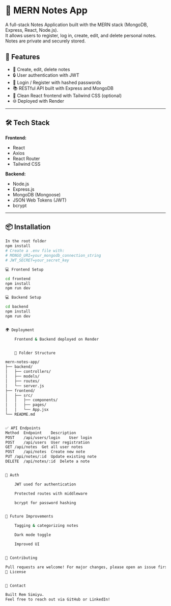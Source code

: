 # 📝 MERN Notes App

A full-stack Notes Application built with the MERN stack (MongoDB, Express, React, Node.js).  
It allows users to register, log in, create, edit, and delete personal notes. Notes are private and securely stored.

## 🚀 Features

- 🧾 Create, edit, delete notes
- 🔒 User authentication with JWT
- 👤 Login / Register with hashed passwords
- 📚 RESTful API built with Express and MongoDB
- 🎨 Clean React frontend with Tailwind CSS (optional)
- 🌐 Deployed with Render

---

## 🛠️ Tech Stack

**Frontend:**
- React
- Axios
- React Router
- Tailwind CSS

**Backend:**
- Node.js
- Express.js
- MongoDB (Mongoose)
- JSON Web Tokens (JWT)
- bcrypt

---

## 📦 Installation
```bash
In the root folder
npm install
# Create a .env file with:
# MONGO_URI=your_mongodb_connection_string
# JWT_SECRET=your_secret_key

💻 Frontend Setup

cd frontend
npm install
npm run dev

💻 Backend Setup

cd backend
npm install
npm run dev


🌍 Deployment

    Frontend & Backend deployed on Render


    📁 Folder Structure

mern-notes-app/
├── backend/
│   ├── controllers/
│   ├── models/
│   ├── routes/
│   └── server.js
├── frontend/
│   ├── src/
│   │   ├── components/
│   │   ├── pages/
│   │   └── App.jsx
└── README.md


✅ API Endpoints
Method	Endpoint	Description
POST	/api/users/login	User login
POST	/api/users	User registration
GET	/api/notes	Get all user notes
POST	/api/notes	Create new note
PUT	/api/notes/:id	Update existing note
DELETE	/api/notes/:id	Delete a note


🔐 Auth

    JWT used for authentication

    Protected routes with middleware

    bcrypt for password hashing


🧪 Future Improvements

    Tagging & categorizing notes

    Dark mode toggle

    Improved UI


🤝 Contributing

Pull requests are welcome! For major changes, please open an issue first.
📜 License


📧 Contact

Built Rem Simiyu.
Feel free to reach out via GitHub or LinkedIn!